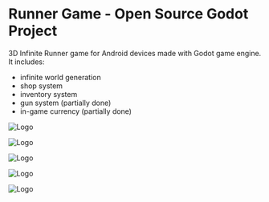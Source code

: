 # Runner Game - Open Source Godot Project

3D Infinite Runner game for Android devices made with Godot game engine.
It includes:
- infinite world generation
- shop system
- inventory system
- gun system (partially done)
- in-game currency (partially done)

![Logo](https://github.com/Rahmid93421/Runner_Game/blob/main/screenshots/1.jpg?raw=true)

![Logo](https://github.com/Rahmid93421/Runner_Game/blob/main/screenshots/2.jpg?raw=true)

![Logo](https://github.com/Rahmid93421/Runner_Game/blob/main/screenshots/3.jpg?raw=true)

![Logo](https://github.com/Rahmid93421/Runner_Game/blob/main/screenshots/4.jpg?raw=true)

![Logo](https://github.com/Rahmid93421/Runner_Game/blob/main/screenshots/5.jpg?raw=true)
